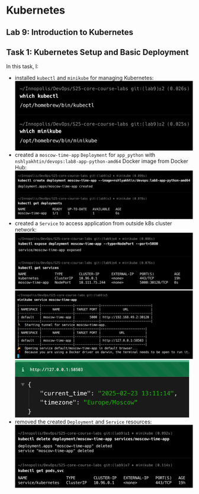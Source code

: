 # Kubernetes

## Lab 9: Introduction to Kubernetes

## Task 1: Kubernetes Setup and Basic Deployment

In this task, I:

- installed `kubectl` and `minikube` for managing Kubernetes:
  ![which_kubectl_minikube.png](which_kubectl_minikube.png)
- created a  `moscow-time-app` `Deployment` for `app_python`
  with `nshlyakhtin/devops:lab8-app-python-amd64` Docker image from Docker Hub:
  ![kubectl_created_deployment.png](kubectl_created_deployment.png)
- created a `Service` to access application from outside k8s cluster network:
  ![kubectl_created_service.png](kubectl_created_service.png)
  ![minikube_service_moscow_time_app.png](minikube_service_moscow_time_app.png)
  ![moscow_time_app.png](moscow_time_app.png)
- removed the created `Deployment` and `Service` resources:
  ![remove_resources.png](remove_resources.png)
